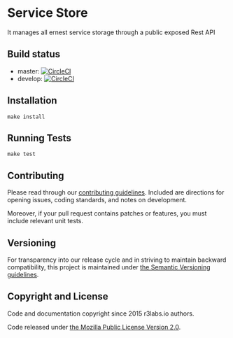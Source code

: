 # Service Store

It manages all ernest service storage through a public exposed Rest API

## Build status

* master: [![CircleCI](https://circleci.com/gh/ErnestIO/service-store/tree/master.svg?style=svg)](https://circleci.com/gh/ErnestIO/service-store/tree/master)
* develop: [![CircleCI](https://circleci.com/gh/ErnestIO/service-store/tree/develop.svg?style=svg)](https://circleci.com/gh/ErnestIO/service-store/tree/develop)

## Installation

```
make install
```

## Running Tests

```
make test
```

## Contributing

Please read through our
[contributing guidelines](CONTRIBUTING.md).
Included are directions for opening issues, coding standards, and notes on
development.

Moreover, if your pull request contains patches or features, you must include
relevant unit tests.

## Versioning

For transparency into our release cycle and in striving to maintain backward
compatibility, this project is maintained under [the Semantic Versioning guidelines](http://semver.org/).

## Copyright and License

Code and documentation copyright since 2015 r3labs.io authors.

Code released under
[the Mozilla Public License Version 2.0](LICENSE).

